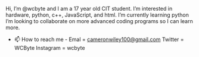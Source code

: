  Hi, I’m @wcbyte and I am a 17 year old CIT student.
 I’m interested in hardware, python, c++, JavaScript, and html.
 I’m currently learning python
 I’m looking to collaborate on more advanced coding programs so I can learn more.
 - 📫 How to reach me -
 Emal = cameronwiley100@gmail.com
 Twitter = WCByte
 Instagram = wcbyte
